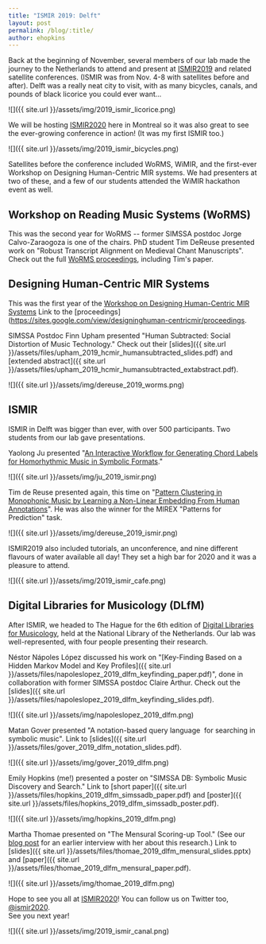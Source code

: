 ```yaml
---
title: "ISMIR 2019: Delft"
layout: post
permalink: /blog/:title/
author: ehopkins
---
```


Back at the beginning of November, several members of our lab made the journey to the Netherlands to attend and present at [ISMIR2019](https://ismir2019.ewi.tudelft.nl/) and related satellite conferences. (ISMIR was from Nov. 4-8 with satellites before and after). Delft was a really neat city to visit, with as many bicycles, canals, and pounds of black licorice you could ever want...

![]({{ site.url }}/assets/img/2019_ismir_licorice.png)

We will be hosting [ISMIR2020](https://ismir.github.io/ISMIR2020/) here in Montreal so it was also great to see the ever-growing conference in action! (It was my first ISMIR too.)

![]({{ site.url }}/assets/img/2019_ismir_bicycles.png)

Satellites before the conference included WoRMS, WiMIR, and the first-ever Workshop on Designing Human-Centric MIR systems. We had presenters at two of these, and a few of our students attended the WiMIR hackathon event as well.

## Workshop on Reading Music Systems (WoRMS) ##

This was the second year for WoRMS -- former SIMSSA postdoc Jorge Calvo-Zaraogoza is one of the chairs. PhD student Tim DeReuse presented work on "Robust Transcript Alignment on Medieval Chant Manuscripts". Check out the full [WoRMS proceedings](https://drive.google.com/file/d/1lomhWwpO00VHv8zlIKwUHWICvmFQ7sBD/view), including Tim's paper.

## Designing Human-Centric MIR Systems ##

This was the first year of the [Workshop on Designing Human-Centric MIR Systems](https://sites.google.com/view/designinghuman-centricmir/home) Link to the [proceedings](https://sites.google.com/view/designinghuman-centricmir/proceedings. 

SIMSSA Postdoc Finn Upham presented "Human Subtracted: Social Distortion of Music Technology." Check out their [slides]({{ site.url }}/assets/files/upham_2019_hcmir_humansubtracted_slides.pdf) and [extended abstract]({{ site.url }}/assets/files/upham_2019_hcmir_humansubtracted_extabstract.pdf).

![]({{ site.url }}/assets/img/dereuse_2019_worms.png)

## ISMIR ##

ISMIR in Delft was bigger than ever, with over 500 participants. Two students from our lab gave presentations.

Yaolong Ju presented "[An Interactive Workflow for Generating Chord Labels for Homorhythmic Music in Symbolic Formats](http://archives.ismir.net/ismir2019/paper/000106.pdf)."

![]({{ site.url }}/assets/img/ju_2019_ismir.png)

Tim de Reuse presented again, this time on "[Pattern Clustering in Monophonic Music by Learning a Non-Linear Embedding From Human Annotations](http://archives.ismir.net/ismir2019/paper/000093.pdf)". He was also the winner for the MIREX "Patterns for Prediction" task.

![]({{ site.url }}/assets/img/dereuse_2019_ismir.png)

ISMIR2019 also included tutorials, an unconference, and nine different flavours of water available all day! They set a high bar for 2020 and it was a pleasure to attend.

![]({{ site.url }}/assets/img/2019_ismir_cafe.png)

## Digital Libraries for Musicology (DLfM) ##

After ISMIR, we headed to The Hague for the 6th edition of [Digital Libraries for Musicology](https://dlfm.web.ox.ac.uk/), held at the National Library of the Netherlands. Our lab was well-represented, with four people presenting their research.

Néstor Nápoles López discussed his work on "[Key-Finding Based on a Hidden Markov Model and Key Profiles]({{ site.url }}/assets/files/napoleslopez_2019_dlfm_keyfinding_paper.pdf)", done in collaboration with former SIMSSA postdoc Claire Arthur. Check out the [slides]({{ site.url }}/assets/files/napoleslopez_2019_dlfm_keyfinding_slides.pdf).

![]({{ site.url }}/assets/img/napoleslopez_2019_dlfm.png)

Matan Gover presented "A notation-based query language  for searching in symbolic music". Link to [slides]({{ site.url }}/assets/files/gover_2019_dlfm_notation_slides.pdf).

![]({{ site.url }}/assets/img/gover_2019_dlfm.png)

Emily Hopkins (me!) presented a poster on "SIMSSA DB: Symbolic Music Discovery and Search."
Link to [short paper]({{ site.url }}/assets/files/hopkins_2019_dlfm_simssadb_paper.pdf) and [poster]({{ site.url }}/assets/files/hopkins_2019_dlfm_simssadb_poster.pdf).

![]({{ site.url }}/assets/img/hopkins_2019_dlfm.png)

Martha Thomae presented on "The Mensural Scoring-up Tool." (See our [blog post](https://simssa.ca/blog/interviewing-martha/) for an earlier interview with her about this research.)
Link to [slides]({{ site.url }}/assets/files/thomae_2019_dlfm_mensural_slides.pptx) and [paper]({{ site.url }}/assets/files/thomae_2019_dlfm_mensural_paper.pdf).

![]({{ site.url }}/assets/img/thomae_2019_dlfm.png)

Hope to see you all at [ISMIR2020](https://ismir.github.io/ISMIR2020/)! You can follow us on Twitter too, [@ismir2020](https://twitter.com/ismir2020).   
See you next year!

![]({{ site.url }}/assets/img/2019_ismir_canal.png)
